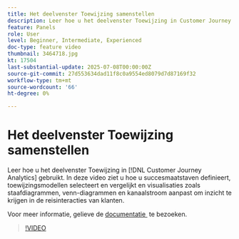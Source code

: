 ```yaml
---
title: Het deelvenster Toewijzing samenstellen
description: Leer hoe u het deelvenster Toewijzing in Customer Journey Analytics kunt gebruiken.
feature: Panels
role: User
level: Beginner, Intermediate, Experienced
doc-type: feature video
thumbnail: 3464718.jpg
kt: 17504
last-substantial-update: 2025-07-08T00:00:00Z
source-git-commit: 27d553634dad11f8c0a9554ed8079d7d87169f32
workflow-type: tm+mt
source-wordcount: '66'
ht-degree: 0%

---
```


# Het deelvenster Toewijzing samenstellen

Leer hoe u het deelvenster Toewijzing in [!DNL Customer Journey Analytics] gebruikt. In deze video ziet u hoe u succesmaatstaven definieert, toewijzingsmodellen selecteert en vergelijkt en visualisaties zoals staafdiagrammen, venn-diagrammen en kanaalstroom aanpast om inzicht te krijgen in de reisinteracties van klanten.

Voor meer informatie, gelieve de [&#x200B; documentatie &#x200B;](https://experienceleague.adobe.com/nl/docs/analytics-platform/using/cja-workspace/panels/attribution) te bezoeken.

>[!VIDEO](https://video.tv.adobe.com/v/3464728/?learn=on&captions=dut)